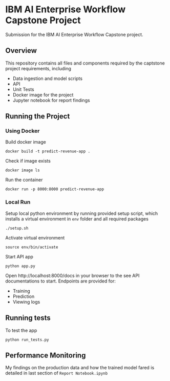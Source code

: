 # IBM AI Enterprise Workflow Capstone Project
Submission for the IBM AI Enterprise Workflow Capstone project. 

## Overview
This repository contains all files and components required by the captstone project requirements, including
- Data ingestion and model scripts
- API
- Unit Tests
- Docker image for the project
- Jupyter notebook for report findings

## Running the Project
### Using Docker
Build docker image
```
docker build -t predict-revenue-app .
```
Check if image exists
```
docker image ls
```
Run the container
```
docker run -p 8000:8000 predict-revenue-app
```
### Local Run
Setup local python environment by running provided setup script, which installs a virtual environment in `env` folder and all required packages
```
./setup.sh
```
Activate virtual environment
```
source env/bin/activate
```
Start API app
```
python app.py
```
Open http://localhost:8000/docs in your browser to the see API documentations to start. Endpoints are provided for:
- Training
- Prediction
- Viewing logs

## Running tests

To test the app
```
python run_tests.py
```

## Performance Monitoring

My findings on the production data and how the trained model fared is detailed in last section of `Report Notebook.ipynb`